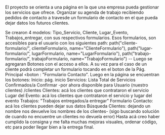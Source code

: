 El proyecto se orienta a una página en la que una empresa pueda gestionar los servicios que ofrece. Organizar su agenda de trabajo recibiendo pedidos de contacto a travesde un formulario de contacto en el que pueda dejar datos los futuros clientes.


Se crearon 4 modelos:
Tipo_Servicio, Cliente, Lugar_Evento, Trabajos_entregar, con sus respectivos formularios. Esos formularios, son accesibles para el usuario con los siguientes path:
path("cliente-formulario/", clienteFormulario, name="ClienteFormulario"),
path("lugar-formulario/", lugarFormulario, name="LugarFormulario"),
 path("trabajo-formulario/", trabajoFormulario, name="TrabajoFormulario") -- Luego se agregaran Botones con el acceso a ellos.
A su vez para el caso de un cliente podrá completar un formulario tocando en el boton de la Pág. Principal <boton : "Formulario Contacto".
Luego en la página se encuentran los botones:
Inicio: pág. inicio
Servicios: Lista Total de Servicios Confirmados/a Confirmar -por ahora disponible para Usuario (nuestro clientes) /clientes
Clientes:  acá los clientes que contrataron el servicio
Lugar del Evento: acá los clientes que contrataron el servicio y lugar del evento
Trabajos: "Trabajos entregados/a entregar"
Formulario Contacto: acá los clientes pueden dejar sus datos
Búsqueda Clientes: dejando un nombre nos devuelve los nombres de los clientes- (sigo buscando solución de cuando no encuentre un clientes no devuela  error)
Hasta acá creo haber cumplido la consigna y me falta muchas mejoras visuales, ordenar código, etc para poder llegar bien a la entrega final. 

